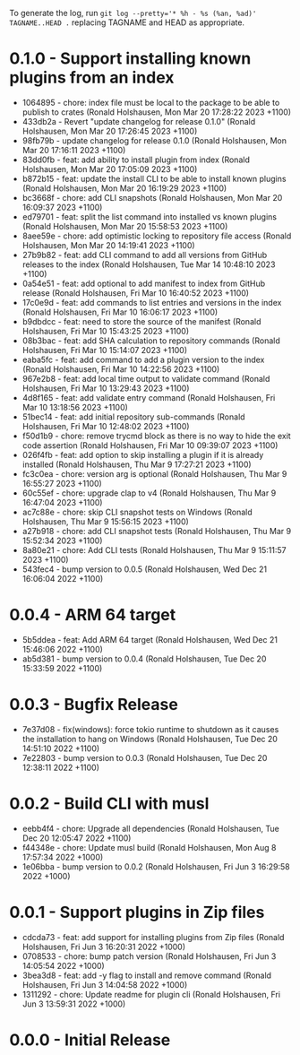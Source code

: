 To generate the log, run `git log --pretty='* %h - %s (%an, %ad)' TAGNAME..HEAD .` replacing TAGNAME and HEAD as appropriate.

# 0.1.0 - Support installing known plugins from an index

* 1064895 - chore: index file must be local to the package to be able to publish to crates (Ronald Holshausen, Mon Mar 20 17:28:22 2023 +1100)
* 433db2a - Revert "update changelog for release 0.1.0" (Ronald Holshausen, Mon Mar 20 17:26:45 2023 +1100)
* 98fb79b - update changelog for release 0.1.0 (Ronald Holshausen, Mon Mar 20 17:16:11 2023 +1100)
* 83dd0fb - feat: add ability to install plugin from index (Ronald Holshausen, Mon Mar 20 17:05:09 2023 +1100)
* b872b15 - feat: update the install CLI to be able to install known plugins (Ronald Holshausen, Mon Mar 20 16:19:29 2023 +1100)
* bc3668f - chore: add CLI snapshots (Ronald Holshausen, Mon Mar 20 16:09:37 2023 +1100)
* ed79701 - feat: split the list command into installed vs known plugins (Ronald Holshausen, Mon Mar 20 15:58:53 2023 +1100)
* 8aee59e - chore: add optimistic locking to repository file access (Ronald Holshausen, Mon Mar 20 14:19:41 2023 +1100)
* 27b9b82 - feat: add CLI command to add all versions from GitHub releases to the index (Ronald Holshausen, Tue Mar 14 10:48:10 2023 +1100)
* 0a54e51 - feat: add optional to add manifest to index from GitHub release (Ronald Holshausen, Fri Mar 10 16:40:52 2023 +1100)
* 17c0e9d - feat: add commands to list entries and versions in the index (Ronald Holshausen, Fri Mar 10 16:06:17 2023 +1100)
* b9dbdcc - feat: need to store the source of the manifest (Ronald Holshausen, Fri Mar 10 15:43:25 2023 +1100)
* 08b3bac - feat: add SHA calculation to repository commands (Ronald Holshausen, Fri Mar 10 15:14:07 2023 +1100)
* eaba5fc - feat: add command to add a plugin version to the index (Ronald Holshausen, Fri Mar 10 14:22:56 2023 +1100)
* 967e2b8 - feat: add local time output to validate command (Ronald Holshausen, Fri Mar 10 13:29:43 2023 +1100)
* 4d8f165 - feat: add validate entry command (Ronald Holshausen, Fri Mar 10 13:18:56 2023 +1100)
* 51bec14 - feat: add initial repository sub-commands (Ronald Holshausen, Fri Mar 10 12:48:02 2023 +1100)
* f50d1b9 - chore: remove trycmd block as there is no way to hide the exit code assertion (Ronald Holshausen, Fri Mar 10 09:39:07 2023 +1100)
* 026f4fb - feat: add option to skip installing a plugin if it is already installed (Ronald Holshausen, Thu Mar 9 17:27:21 2023 +1100)
* fc3c0ea - chore: version arg is optional (Ronald Holshausen, Thu Mar 9 16:55:27 2023 +1100)
* 60c55ef - chore: upgrade clap to v4 (Ronald Holshausen, Thu Mar 9 16:47:04 2023 +1100)
* ac7c88e - chore: skip CLI snapshot tests on Windows (Ronald Holshausen, Thu Mar 9 15:56:15 2023 +1100)
* a27b918 - chore: add CLI snapshot tests (Ronald Holshausen, Thu Mar 9 15:52:34 2023 +1100)
* 8a80e21 - chore: Add CLI tests (Ronald Holshausen, Thu Mar 9 15:11:57 2023 +1100)
* 543fec4 - bump version to 0.0.5 (Ronald Holshausen, Wed Dec 21 16:06:04 2022 +1100)

# 0.0.4 - ARM 64 target

* 5b5ddea - feat: Add ARM 64 target (Ronald Holshausen, Wed Dec 21 15:46:06 2022 +1100)
* ab5d381 - bump version to 0.0.4 (Ronald Holshausen, Tue Dec 20 15:33:59 2022 +1100)

# 0.0.3 - Bugfix Release

* 7e37d08 - fix(windows): force tokio runtime to shutdown as it causes the installation to hang on Windows (Ronald Holshausen, Tue Dec 20 14:51:10 2022 +1100)
* 7e22803 - bump version to 0.0.3 (Ronald Holshausen, Tue Dec 20 12:38:11 2022 +1100)

# 0.0.2 - Build CLI with musl

* eebb4f4 - chore: Upgrade all dependencies (Ronald Holshausen, Tue Dec 20 12:05:47 2022 +1100)
* f44348e - chore: Update musl build (Ronald Holshausen, Mon Aug 8 17:57:34 2022 +1000)
* 1e06bba - bump version to 0.0.2 (Ronald Holshausen, Fri Jun 3 16:29:58 2022 +1000)

# 0.0.1 - Support plugins in Zip files

* cdcda73 - feat: add support for installing plugins from Zip files (Ronald Holshausen, Fri Jun 3 16:20:31 2022 +1000)
* 0708533 - chore: bump patch version (Ronald Holshausen, Fri Jun 3 14:05:54 2022 +1000)
* 3bea3d8 - feat: add -y flag to install and remove command (Ronald Holshausen, Fri Jun 3 14:04:58 2022 +1000)
* 1311292 - chore: Update readme for plugin cli (Ronald Holshausen, Fri Jun 3 13:59:31 2022 +1000)

# 0.0.0 - Initial Release


